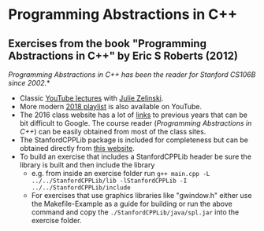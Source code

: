 # Programming Abstractions in C++

## Exercises from the book "Programming Abstractions in C++" by Eric S Roberts (2012)

**Programming Abstractions in C++* has been the reader for Stanford CS106B since 2002.**

- Classic [YouTube lectures](https://www.youtube.com/playlist?list=PLFE6E58F856038C69) with [Julie Zelinski](https://github.com/zelenski).
- More modern [2018 playlist](https://www.youtube.com/playlist?list=PLoCMsyE1cvdWiqgyzwAz_uGLSHsuYZlMX) is also available on YouTube.
- The 2016 class website has a lot of [links](https://web.stanford.edu/class/archive/cs/cs106b/cs106b.1168/links.shtml) to previous years that can be bit difficult to Google. The course reader (*Programming Abstractions in C++*) can be easily obtained from most of the class sites.
- The StanfordCPPLib package is included for completeness but can be obtained directly from [this website](https://cs.stanford.edu/people/eroberts/StanfordCPPLib/).
- To build an exercise that includes a StanfordCPPLib header be sure the library is built and then include the library 
  - e.g. from inside an exercise folder run `g++ main.cpp -L ../../StanfordCPPLib/lib -lStanfordCPPLib -I ../../StanfordCPPLib/include`
  - For exercises that use graphics libraries like "gwindow.h" either use the Makefile-Example as a guide for building or run the above command and copy the `./StanfordCPPLib/java/spl.jar` into the exercise folder.
